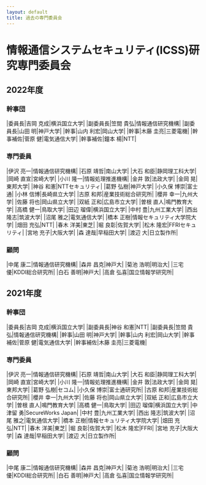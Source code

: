 ```yaml
---
layout: default
title: 過去の専門委員会
---
```


# 情報通信システムセキュリティ(ICSS)研究専門委員会

## 2022年度

### 幹事団

|委員長|吉岡 克成|横浜国立大学|
|副委員長|笠間 貴弘|情報通信研究機構|
|副委員長|山田 明|神戸大学|
|幹事|山内 利宏|岡山大学|
|幹事|木藤 圭亮|三菱電機|
|幹事補佐|菅原 健|電気通信大学|
|幹事補佐|鐘本 楊|NTT|

### 専門委員

|伊沢 亮一|情報通信研究機構|
|石原 靖哲|南山大学|
|大石 和臣|静岡理工科大学|
|岡崎 直宣|宮崎大学|
|小川 隆一|情報処理推進機構|
|金井 敦|法政大学|
|金岡 晃|東邦大学|
|神谷 和憲|NTTセキュリティ|
|葛野 弘樹|神戸大学|
|小久保 博崇|富士通|
|小林 信博|長崎県立大学|
|古原 和邦|産業技術総合研究所|
|櫻井 幸一|九州大学|
|佐藤 将也|岡山県立大学|
|双紙 正和|広島市立大学|
|曽根 直人|鳴門教育大学|
|高橋 健一|鳥取大学|
|田辺 瑠偉|横浜国立大学|
|中村 豊|九州工業大学|
|西出 隆志|筑波大学|
|沼尾 雅之|電気通信大学|
|橋本 正樹|情報セキュリティ大学院大学|
|畑田 充弘|NTT|
|春木 洋美|東芝|
|堀 良彰|佐賀大学|
|松木 隆宏|FFRIセキュリティ|
|宮地 充子|大阪大学|
|森 達哉|早稲田大学|
|渡辺 大|日立製作所|

### 顧問

|中尾 康二|情報通信研究機構|
|森井 昌克|神戸大|
|菊池 浩明|明治大|
|三宅 優|KDDI総合研究所|
|白石 善明|神戸大|
|高倉 弘喜|国立情報学研究所|


## 2021年度

### 幹事団

|委員長|吉岡 克成|横浜国立大学|
|副委員長|神谷 和憲|NTT|
|副委員長|笠間 貴弘|情報通信研究機構|
|幹事|山田 明|神戸大学|
|幹事|山内 利宏|岡山大学|
|幹事補佐|菅原 健|電気通信大学|
|幹事補佐|木藤 圭亮|三菱電機|

### 専門委員

|伊沢 亮一|情報通信研究機構|
|石原 靖哲|南山大学|
|大石 和臣|静岡理工科大学|
|岡崎 直宣|宮崎大学|
|小川 隆一|情報処理推進機構|
|金井 敦|法政大学|
|金岡 晃|東邦大学|
|葛野 弘樹|セコム|
|小久保 博崇|富士通研究所|
|古原 和邦|産業技術総合研究所|
|櫻井 幸一|九州大学|
|佐藤 将也|岡山県立大学|
|双紙 正和|広島市立大学|
|曽根 直人|鳴門教育大学|
|高橋 健一|鳥取大学|
|田辺 瑠偉|横浜国立大学|
|中津留 勇|SecureWorks Japan|
|中村 豊|九州工業大学|
|西出 隆志|筑波大学|
|沼尾 雅之|電気通信大学|
|橋本 正樹|情報セキュリティ大学院大学|
|畑田 充弘|NTT|
|春木 洋美|東芝|
|堀 良彰|佐賀大学|
|松木 隆宏|FFRI|
|宮地 充子|大阪大学|
|森 達哉|早稲田大学|
|渡辺 大|日立製作所|

### 顧問

|中尾 康二|情報通信研究機構|
|森井 昌克|神戸大|
|菊池 浩明|明治大|
|三宅 優|KDDI総合研究所|
|白石 善明|神戸大|
|高倉 弘喜|国立情報学研究所|

